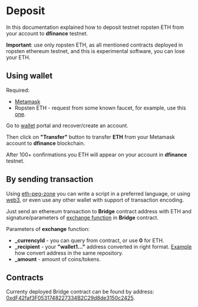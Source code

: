 # Deposit

In this documentation explained how to deposit testnet ropsten ETH from your account to **dfinance** testnet.

**Important**: use only ropsten ETH, as all mentioned contracts deployed in ropsten ethereum testnet, and this is experimental software, you can lose your ETH.

## Using wallet

Required:

* [Metamask](https://metamask.io/)
* Ropsten ETH - request from some known faucet, for example, use this [one](https://faucet.ropsten.be/).

Go to [wallet](https://wallet.testnet.dfinance.co) portal and recover/create an account.

Then click on **"Transfer"** button to transfer **ETH** from your Metamask account to **dfinance** blockchain.

After 100+ confirmations you ETH will appear on your account in **dfinance** testnet.

## By sending transaction

Using [eth-peg-zone](https://github.com/dfinance/eth-peg-zone) you can write a script in a preferred language, or using [web3](https://github.com/ethereum/web3.js/), or even use any other wallet with support of transaction encoding.

Just send an ethereum transaction to **Bridge** contract address with ETH and signature/parameters of [exchange function](https://github.com/dfinance/eth-peg-zone/blob/cf1ded5369af3c021c47f4bcdea76266462e20af/contracts/Bridge.sol#L199) in **Bridge** contract.

Parameters of **exchange** function:

* **\_currencyId** - you can query from contract, or use **0** for ETH.
* **\_recipient** - your **"wallet1..."** address converted in right format. [Example](https://github.com/dfinance/eth-peg-zone/blob/cf1ded5369af3c021c47f4bcdea76266462e20af/helpers/wb.js) how convert address in the same repository.
* **\_amount** - amount of coins/tokens.

## Contracts

Currenty deployed Bridge contract can be found by address: [0xdF42faf3F0531748227334B2C29d8de3150c2425](https://ropsten.etherscan.io/address/0xdF42faf3F0531748227334B2C29d8de3150c2425).

